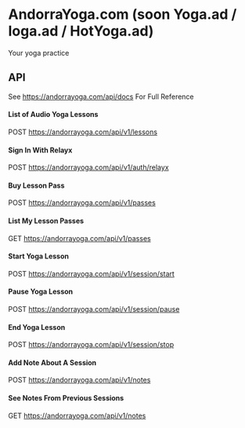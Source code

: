 
# AndorraYoga.com (soon Yoga.ad / Ioga.ad / HotYoga.ad)

Your yoga practice

## API 

See https://andorrayoga.com/api/docs For Full Reference

#### List of Audio Yoga Lessons

POST https://andorrayoga.com/api/v1/lessons

#### Sign In With Relayx

POST https://andorrayoga.com/api/v1/auth/relayx

#### Buy Lesson Pass

POST https://andorrayoga.com/api/v1/passes

#### List My Lesson Passes

GET https://andorrayoga.com/api/v1/passes

#### Start Yoga Lesson

POST https://andorrayoga.com/api/v1/session/start

#### Pause Yoga Lesson

POST https://andorrayoga.com/api/v1/session/pause

#### End Yoga Lesson

POST https://andorrayoga.com/api/v1/session/stop

#### Add Note About A Session

POST https://andorrayoga.com/api/v1/notes

#### See Notes From Previous Sessions

GET https://andorrayoga.com/api/v1/notes

